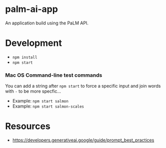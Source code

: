 # palm-ai-app
An application build using the PaLM API.

# Development
- `npm install`
- `npm start`

### Mac OS Command-line test commands
You can add a string after `npm start` to force a specific input and join words with `-` to be more specfic...
- Example: `npm start salmon`
- Example: `npm start salmon-scales`

# Resources
- https://developers.generativeai.google/guide/prompt_best_practices